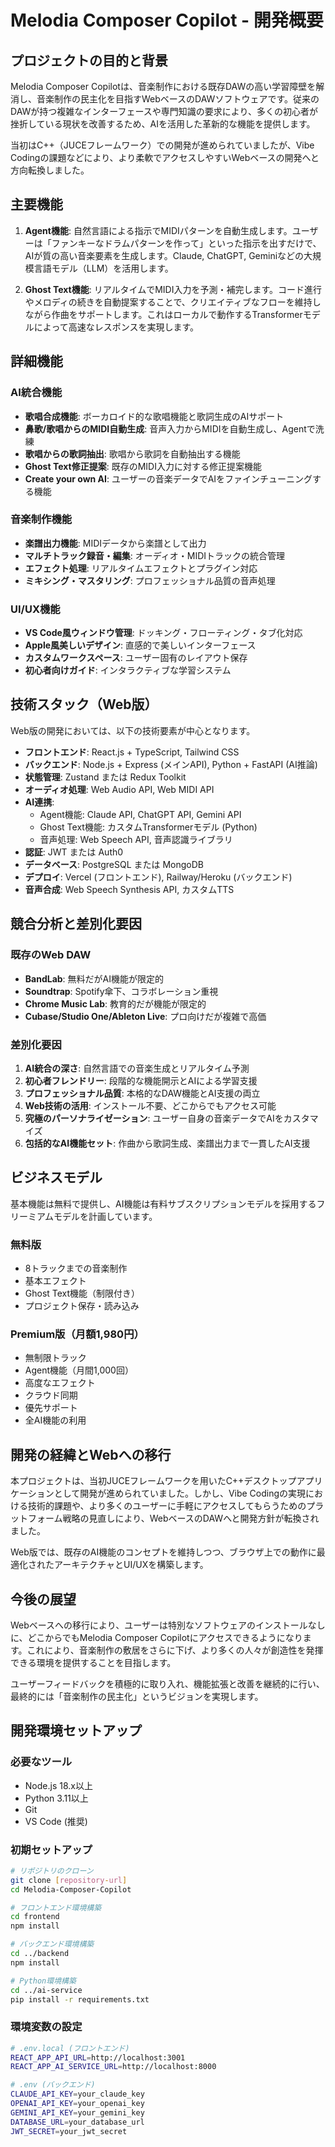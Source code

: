 # Melodia Composer Copilot - 開発概要

## プロジェクトの目的と背景

Melodia Composer Copilotは、音楽制作における既存DAWの高い学習障壁を解消し、音楽制作の民主化を目指すWebベースのDAWソフトウェアです。従来のDAWが持つ複雑なインターフェースや専門知識の要求により、多くの初心者が挫折している現状を改善するため、AIを活用した革新的な機能を提供します。

当初はC++（JUCEフレームワーク）での開発が進められていましたが、Vibe Codingの課題などにより、より柔軟でアクセスしやすいWebベースの開発へと方向転換しました。

## 主要機能

1. **Agent機能**: 自然言語による指示でMIDIパターンを自動生成します。ユーザーは「ファンキーなドラムパターンを作って」といった指示を出すだけで、AIが質の高い音楽要素を生成します。Claude, ChatGPT, Geminiなどの大規模言語モデル（LLM）を活用します。

2. **Ghost Text機能**: リアルタイムでMIDI入力を予測・補完します。コード進行やメロディの続きを自動提案することで、クリエイティブなフローを維持しながら作曲をサポートします。これはローカルで動作するTransformerモデルによって高速なレスポンスを実現します。

## 詳細機能

### AI統合機能
- **歌唱合成機能**: ボーカロイド的な歌唱機能と歌詞生成のAIサポート
- **鼻歌/歌唱からのMIDI自動生成**: 音声入力からMIDIを自動生成し、Agentで洗練
- **歌唱からの歌詞抽出**: 歌唱から歌詞を自動抽出する機能
- **Ghost Text修正提案**: 既存のMIDI入力に対する修正提案機能
- **Create your own AI**: ユーザーの音楽データでAIをファインチューニングする機能

### 音楽制作機能
- **楽譜出力機能**: MIDIデータから楽譜として出力
- **マルチトラック録音・編集**: オーディオ・MIDIトラックの統合管理
- **エフェクト処理**: リアルタイムエフェクトとプラグイン対応
- **ミキシング・マスタリング**: プロフェッショナル品質の音声処理

### UI/UX機能
- **VS Code風ウィンドウ管理**: ドッキング・フローティング・タブ化対応
- **Apple風美しいデザイン**: 直感的で美しいインターフェース
- **カスタムワークスペース**: ユーザー固有のレイアウト保存
- **初心者向けガイド**: インタラクティブな学習システム

## 技術スタック（Web版）

Web版の開発においては、以下の技術要素が中心となります。

- **フロントエンド**: React.js + TypeScript, Tailwind CSS
- **バックエンド**: Node.js + Express (メインAPI), Python + FastAPI (AI推論)
- **状態管理**: Zustand または Redux Toolkit
- **オーディオ処理**: Web Audio API, Web MIDI API
- **AI連携**: 
  - Agent機能: Claude API, ChatGPT API, Gemini API
  - Ghost Text機能: カスタムTransformerモデル (Python)
  - 音声処理: Web Speech API, 音声認識ライブラリ
- **認証**: JWT または Auth0
- **データベース**: PostgreSQL または MongoDB
- **デプロイ**: Vercel (フロントエンド), Railway/Heroku (バックエンド)
- **音声合成**: Web Speech Synthesis API, カスタムTTS

## 競合分析と差別化要因

### 既存のWeb DAW
- **BandLab**: 無料だがAI機能が限定的
- **Soundtrap**: Spotify傘下、コラボレーション重視
- **Chrome Music Lab**: 教育的だが機能が限定的
- **Cubase/Studio One/Ableton Live**: プロ向けだが複雑で高価

### 差別化要因
1. **AI統合の深さ**: 自然言語での音楽生成とリアルタイム予測
2. **初心者フレンドリー**: 段階的な機能開示とAIによる学習支援
3. **プロフェッショナル品質**: 本格的なDAW機能とAI支援の両立
4. **Web技術の活用**: インストール不要、どこからでもアクセス可能
5. **究極のパーソナライゼーション**: ユーザー自身の音楽データでAIをカスタマイズ
6. **包括的なAI機能セット**: 作曲から歌詞生成、楽譜出力まで一貫したAI支援

## ビジネスモデル

基本機能は無料で提供し、AI機能は有料サブスクリプションモデルを採用するフリーミアムモデルを計画しています。

### 無料版
- 8トラックまでの音楽制作
- 基本エフェクト
- Ghost Text機能（制限付き）
- プロジェクト保存・読み込み

### Premium版（月額1,980円）
- 無制限トラック
- Agent機能（月間1,000回）
- 高度なエフェクト
- クラウド同期
- 優先サポート
- 全AI機能の利用

## 開発の経緯とWebへの移行

本プロジェクトは、当初JUCEフレームワークを用いたC++デスクトップアプリケーションとして開発が進められていました。しかし、Vibe Codingの実現における技術的課題や、より多くのユーザーに手軽にアクセスしてもらうためのプラットフォーム戦略の見直しにより、WebベースのDAWへと開発方針が転換されました。

Web版では、既存のAI機能のコンセプトを維持しつつ、ブラウザ上での動作に最適化されたアーキテクチャとUI/UXを構築します。

## 今後の展望

Webベースへの移行により、ユーザーは特別なソフトウェアのインストールなしに、どこからでもMelodia Composer Copilotにアクセスできるようになります。これにより、音楽制作の敷居をさらに下げ、より多くの人々が創造性を発揮できる環境を提供することを目指します。

ユーザーフィードバックを積極的に取り入れ、機能拡張と改善を継続的に行い、最終的には「音楽制作の民主化」というビジョンを実現します。

## 開発環境セットアップ

### 必要なツール
- Node.js 18.x以上
- Python 3.11以上
- Git
- VS Code (推奨)

### 初期セットアップ
```bash
# リポジトリのクローン
git clone [repository-url]
cd Melodia-Composer-Copilot

# フロントエンド環境構築
cd frontend
npm install

# バックエンド環境構築
cd ../backend
npm install

# Python環境構築
cd ../ai-service
pip install -r requirements.txt
```

### 環境変数の設定
```bash
# .env.local (フロントエンド)
REACT_APP_API_URL=http://localhost:3001
REACT_APP_AI_SERVICE_URL=http://localhost:8000

# .env (バックエンド)
CLAUDE_API_KEY=your_claude_key
OPENAI_API_KEY=your_openai_key
GEMINI_API_KEY=your_gemini_key
DATABASE_URL=your_database_url
JWT_SECRET=your_jwt_secret
```

